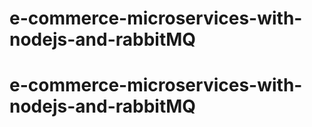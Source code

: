# e-commerce-microservices-with-nodejs-and-rabbitMQ
# e-commerce-microservices-with-nodejs-and-rabbitMQ
